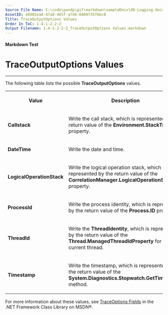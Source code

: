 ```yaml
---
Source File Name: C:\code\pandp\git\markdown\sampleDocx\40-Logging.docx
AssetID: e0902ea8-47a8-465f-a7d4-6809f35f6bc8
Title: TraceOutputOptions Values
Order In ToC: 1-4-1-2-2-2
Output Filename: 1-4-1-2-2-2_TraceOutputOptions Values.markdown
---
```


#### Markdown Test ####
# TraceOutputOptions Values #
----------

The following table lists the possible **TraceOutputOptions** values.  
<table xmlns:xlink="http://www.w3.org/1999/xlink"><tr><th><p>Value</p></th><th><p>Description</p></th></tr><tr><td><p><b>Callstack</b></p></td><td><p>Write the call stack, which is represented by the return value of the <hlink xlink:type="simple" xlink:show="new" xlink:actuate="onRequest" xlink:href="http://msdn2.microsoft.com/en-us/library/system.environment.stacktrace.aspx"><b>Environment.StackTrace</b></hlink> property. </p></td></tr><tr><td><p><b>DateTime</b></p></td><td><p>Write the date and time.</p></td></tr><tr><td><p><b>LogicalOperationStack</b></p></td><td><p>Write the logical operation stack, which is represented by the return value of the <hlink xlink:type="simple" xlink:show="new" xlink:actuate="onRequest" xlink:href="http://msdn2.microsoft.com/en-us/library/system.diagnostics.correlationmanager.logicaloperationstack.aspx"><b>CorrelationManager.LogicalOperationStack</b></hlink> property. </p></td></tr><tr><td><p><b>ProcessId</b></p></td><td><p>Write the process identity, which is represented by the return value of the <hlink xlink:type="simple" xlink:show="new" xlink:actuate="onRequest" xlink:href="http://msdn2.microsoft.com/en-us/library/system.diagnostics.process.id.aspx"><b>Process.ID</b></hlink> property. </p></td></tr><tr><td><p><b>ThreadId</b></p></td><td><p>Write the <b>ThreadIdentity</b>, which is represented by the return value of the <hlink xlink:type="simple" xlink:show="new" xlink:actuate="onRequest" xlink:href="http://msdn2.microsoft.com/en-us/library/system.threading.thread.managedthreadid.aspx"><b>Thread.ManagedThreadIdProperty</b></hlink> for the current thread. </p></td></tr><tr><td><p><b>Timestamp</b></p></td><td><p>Write the timestamp, which is represented by the return value of the <hlink xlink:type="simple" xlink:show="new" xlink:actuate="onRequest" xlink:href="http://msdn2.microsoft.com/en-us/library/system.diagnostics.stopwatch.gettimestamp.aspx"><b>System.Diagnostics.Stopwatch.GetTimeStamp</b></hlink> method. </p></td></tr></table><a name="categorysource" href="#" xmlns:xlink="http://www.w3.org/1999/xlink"><span /></a>
For more information about these values, see <a href="http://msdn2.microsoft.com/en-us/library/system.diagnostics.traceoptions.aspx" xmlns:dt="uuid:C2F41010-65B3-11d1-A29F-00AA00C14882" xmlns:xlink="http://www.w3.org/1999/xlink" xmlns:MSHelp="http://msdn.microsoft.com/mshelp">TraceOptions Fields</a> in the .NET Framework Class Library on MSDN®.  

